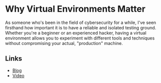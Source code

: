 # Why Virtual Environments Matter
As someone who's been in the field of cybersecurity for a while, I've seen firsthand how important it is to have a reliable and isolated testing ground. Whether you're a beginner or an experienced hacker, having a virtual environment allows you to experiment with different tools and techniques without compromising your actual, "production" machine.
## Links
- [Blog](https://brewsnhacks.com/the-ultimate-pentesting-experience-simple-limitless-free)
- [Video](https://youtu.be/QKxylGicLOw?list=TLGGC8a-vhitaGwxNDA2MjAyNQ)
